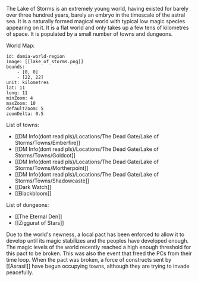 The Lake of Storms is an extremely young world, having existed for barely over three hundred years, barely an embryo in the timescale of the astral sea. It is a naturally formed magical world with typical low magic species appearing on it. It is a flat world and only takes up a few tens of kilometres of space. It is populated by a small number of towns and dungeons. 

World Map:
```leaflet
id: damia-world-region
image: [[lake_of_storms.png]]
bounds:
    - [0, 0]
    - [22, 22]
unit: kilometres
lat: 11
long: 11
minZoom: 4
maxZoom: 10
defaultZoom: 5
zoomDelta: 0.5
```

List of towns:
- [[DM Info(dont read pls)/Locations/The Dead Gate/Lake of Storms/Towns/Emberfire]]
- [[DM Info(dont read pls)/Locations/The Dead Gate/Lake of Storms/Towns/Goldcot]]
- [[DM Info(dont read pls)/Locations/The Dead Gate/Lake of Storms/Towns/Mortherpoint]]
- [[DM Info(dont read pls)/Locations/The Dead Gate/Lake of Storms/Towns/Shadowcaste]]
- [[Dark Watch]]
- [[Blackbloom]]

List of dungeons:
- [[The Eternal Den]]
- [[Ziggurat of Stars]]


Due to the world's newness, a local pact has been enforced to allow it to develop until its magic stabilizes and the peoples have developed enough. The magic levels of the world recently reached a high enough threshold for this pact to be broken. This was also the event that freed the PCs from their time loop. When the pact was broken, a force of constructs sent by [[Asrasil]] have begun occupying towns, although they are trying to invade peacefully.